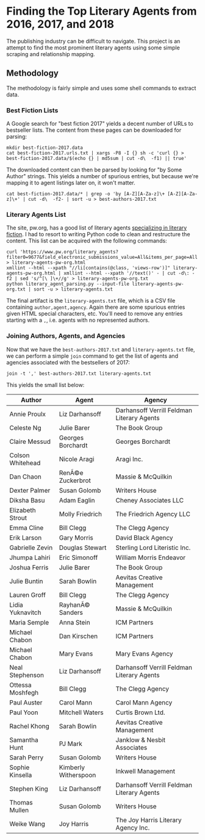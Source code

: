 # Finding the Top Literary Agents from 2016, 2017, and 2018

The publishing industry can be difficult to navigate. This project is an attempt to find the most prominent literary agents using some simple scraping and relationship mapping.

## Methodology

The methodology is fairly simple and uses some shell commands to extract data.

### Best Fiction Lists

A Google search for "best fiction 2017" yields a decent number of URLs to bestseller lists. The content from these pages can be downloaded for parsing:

```
mkdir best-fiction-2017.data
cat best-fiction-2017.urls.txt | xargs -P8 -I {} sh -c 'curl {} > best-fiction-2017.data/$(echo {} | md5sum | cut -d\  -f1) || true'
```

The downloaded content can then be parsed by looking for "by Some Author" strings. This yields a number of spurious entries, but because we're mapping it to agent listings later on, it won't matter.

```
cat best-fiction-2017.data/* | grep -o 'by [A-Z][A-Za-z]\+ [A-Z][A-Za-z]\+' | cut -d\  -f2- | sort -u > best-authors-2017.txt
```

### Literary Agents List

The site, pw.org, has a good list of literary agents [specializing in literary fiction](https://www.pw.org/literary_agents?filter0=9677&field_electronic_submissions_value=All&items_per_page=All). I had to resort to writing Python code to clean and restructure the content. This list can be acquired with the following commands:

```
curl 'https://www.pw.org/literary_agents?filter0=9677&field_electronic_submissions_value=All&items_per_page=All' > literary-agents-pw-org.html
xmllint --html --xpath "//li[contains(@class, 'views-row')]" literary-agents-pw-org.html | xmllint --html --xpath '//text()' - | cut -d\: -f2 | sed 's/^[\ ]\+//g' > literary-agents-pw-org.txt
python literary_agent_parsing.py --input-file literary-agents-pw-org.txt | sort -u > literary-agents.txt
```

The final artifact is the `literary-agents.txt` file, which is a CSV file containing `author,agent,agency`. Again there are some spurious entries given HTML special characters, etc. You'll need to remove any entries starting with a `,`, i.e. agents with no represented authors.

### Joining Authors, Agents, and Agencies

Now that we have the `best-authors-2017.txt` and `literary-agents.txt` file, we can perform a simple `join` command to get the list of agents and agencies associated with the bestsellers of 2017:

```
join -t ',' best-authors-2017.txt literary-agents.txt
```

This yields the small list below:

Author | Agent | Agency
--- | --- | ---
Annie Proulx|Liz Darhansoff|Darhansoff Verrill Feldman Literary Agents
Celeste Ng|Julie Barer|The Book Group
Claire Messud|Georges Borchardt|Georges Borchardt
Colson Whitehead|Nicole Aragi|Aragi Inc.
Dan Chaon|Ren&Atilde;&copy;e Zuckerbrot|Massie & McQuilkin
Dexter Palmer|Susan Golomb|Writers House
Diksha Basu|Adam Eaglin|Cheney Associates LLC
Elizabeth Strout|Molly Friedrich|The Friedrich Agency LLC
Emma Cline|Bill Clegg|The Clegg Agency
Erik Larson|Gary Morris|David Black Agency
Gabrielle Zevin|Douglas Stewart|Sterling Lord Literistic Inc.
Jhumpa Lahiri|Eric Simonoff|William Morris Endeavor
Joshua Ferris|Julie Barer|The Book Group
Julie Buntin|Sarah Bowlin|Aevitas Creative Management
Lauren Groff|Bill Clegg|The Clegg Agency
Lidia Yuknavitch|Rayhan&Atilde;&copy; Sanders|Massie & McQuilkin
Maria Semple|Anna Stein|ICM Partners
Michael Chabon|Dan Kirschen|ICM Partners
Michael Chabon|Mary Evans|Mary Evans Agency
Neal Stephenson|Liz Darhansoff|Darhansoff Verrill Feldman Literary Agents
Ottessa Moshfegh|Bill Clegg|The Clegg Agency
Paul Auster|Carol Mann|Carol Mann Agency
Paul Yoon|Mitchell Waters|Curtis Brown Ltd.
Rachel Khong|Sarah Bowlin|Aevitas Creative Management
Samantha Hunt|PJ Mark|Janklow & Nesbit Associates
Sarah Perry|Susan Golomb|Writers House
Sophie Kinsella|Kimberly Witherspoon|Inkwell Management
Stephen King|Liz Darhansoff|Darhansoff Verrill Feldman Literary Agents
Thomas Mullen|Susan Golomb|Writers House
Weike Wang|Joy Harris|The Joy Harris Literary Agency Inc.
